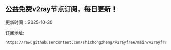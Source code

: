 ## 公益免费v2ray节点订阅，每日更新！
更新时间：2025-10-30

订阅地址:
```
https://raw.githubusercontent.com/shichongzheng/v2rayfree/main/v2rayfree
```
